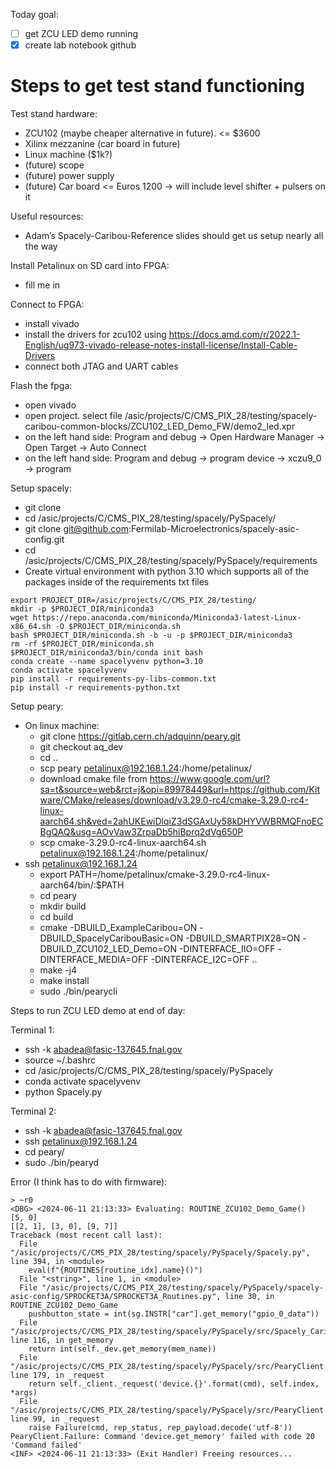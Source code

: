Today goal:
- [ ] get ZCU LED demo running
- [x] create lab notebook github

# Steps to get test stand functioning

Test stand hardware:
- ZCU102 (maybe cheaper alternative in future). <= $3600
- Xilinx mezzanine (car board in future)
- Linux machine ($1k?)
- (future) scope
- (future) power supply
- (future) Car board <= Euros 1200 -> will include level shifter + pulsers on it

Useful resources:
- Adam’s Spacely-Caribou-Reference slides should get us setup nearly all the way

Install Petalinux on SD card into FPGA:
- fill me in

Connect to FPGA:
- install vivado
- install the drivers for zcu102 using https://docs.amd.com/r/2022.1-English/ug973-vivado-release-notes-install-license/Install-Cable-Drivers
- connect both JTAG and UART cables

Flash the fpga:
- open vivado
- open project. select file /asic/projects/C/CMS_PIX_28/testing/spacely-caribou-common-blocks/ZCU102_LED_Demo_FW/demo2_led.xpr
- on the left hand side: Program and debug -> Open Hardware Manager -> Open Target -> Auto Connect
- on the left hand side: Program and debug -> program device -> xczu9_0 -> program

Setup spacely:
- git clone 
- cd /asic/projects/C/CMS_PIX_28/testing/spacely/PySpacely/
- git clone git@github.com:Fermilab-Microelectronics/spacely-asic-config.git
- cd /asic/projects/C/CMS_PIX_28/testing/spacely/PySpacely/requirements
- Create virtual environment with python 3.10 which supports all of the packages inside of the requirements txt files
```
export PROJECT_DIR=/asic/projects/C/CMS_PIX_28/testing/
mkdir -p $PROJECT_DIR/miniconda3
wget https://repo.anaconda.com/miniconda/Miniconda3-latest-Linux-x86_64.sh -O $PROJECT_DIR/miniconda.sh
bash $PROJECT_DIR/miniconda.sh -b -u -p $PROJECT_DIR/miniconda3
rm -rf $PROJECT_DIR/miniconda.sh
$PROJECT_DIR/miniconda3/bin/conda init bash
conda create --name spacelyvenv python=3.10
conda activate spacelyvenv
pip install -r requirements-py-libs-common.txt
pip install -r requirements-python.txt
```

Setup peary:
- On linux machine:
	- git clone https://gitlab.cern.ch/adquinn/peary.git
	- git checkout aq_dev
	- cd ..
	- scp peary petalinux@192.168.1.24:/home/petalinux/
	- download cmake file from https://www.google.com/url?sa=t&source=web&rct=j&opi=89978449&url=https://github.com/Kitware/CMake/releases/download/v3.29.0-rc4/cmake-3.29.0-rc4-linux-aarch64.sh&ved=2ahUKEwiDlqiZ3dSGAxUy58kDHYVWBRMQFnoECBgQAQ&usg=AOvVaw3ZrpaDb5hiBprq2dVg650P
	- scp cmake-3.29.0-rc4-linux-aarch64.sh  petalinux@192.168.1.24:/home/petalinux/
- ssh petalinux@192.168.1.24
	- export PATH=/home/petalinux/cmake-3.29.0-rc4-linux-aarch64/bin/:$PATH
	- cd peary
	- mkdir build
	- cd build
	- cmake -DBUILD_ExampleCaribou=ON -DBUILD_SpacelyCaribouBasic=ON -DBUILD_SMARTPIX28=ON -DBUILD_ZCU102_LED_Demo=ON -DINTERFACE_IIO=OFF -DINTERFACE_MEDIA=OFF -DINTERFACE_I2C=OFF ..
	- make -j4
	- make install
	- sudo ./bin/pearycli


Steps to run ZCU LED demo at end of day:

Terminal 1:
- ssh -k abadea@fasic-137645.fnal.gov
- source ~/.bashrc
- cd /asic/projects/C/CMS_PIX_28/testing/spacely/PySpacely
- conda activate spacelyvenv
- python Spacely.py

Terminal 2:
- ssh -k abadea@fasic-137645.fnal.gov
- ssh petalinux@192.168.1.24
- cd peary/
- sudo ./bin/pearyd

Error (I think has to do with firmware):
```
> ~r0
<DBG> <2024-06-11 21:13:33> Evaluating: ROUTINE_ZCU102_Demo_Game()
[5, 0]
[[2, 1], [3, 0], [9, 7]]
Traceback (most recent call last):
  File "/asic/projects/C/CMS_PIX_28/testing/spacely/PySpacely/Spacely.py", line 394, in <module>
    eval(f"{ROUTINES[routine_idx].name}()")
  File "<string>", line 1, in <module>
  File "/asic/projects/C/CMS_PIX_28/testing/spacely/PySpacely/spacely-asic-config/SPROCKET3A/SPROCKET3A_Routines.py", line 30, in ROUTINE_ZCU102_Demo_Game
    pushbutton_state = int(sg.INSTR["car"].get_memory("gpio_0_data"))
  File "/asic/projects/C/CMS_PIX_28/testing/spacely/PySpacely/src/Spacely_Caribou.py", line 116, in get_memory
    return int(self._dev.get_memory(mem_name))
  File "/asic/projects/C/CMS_PIX_28/testing/spacely/PySpacely/src/PearyClient.py", line 179, in _request
    return self._client._request('device.{}'.format(cmd), self.index, *args)
  File "/asic/projects/C/CMS_PIX_28/testing/spacely/PySpacely/src/PearyClient.py", line 99, in _request
    raise Failure(cmd, rep_status, rep_payload.decode('utf-8'))
PearyClient.Failure: Command 'device.get_memory' failed with code 20 'Command failed'
<INF> <2024-06-11 21:13:33> (Exit Handler) Freeing resources...
```